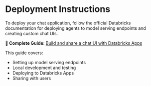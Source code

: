 # Deployment Instructions

To deploy your chat application, follow the official Databricks documentation for deploying agents to model serving endpoints and creating custom chat UIs.

**📖 Complete Guide**: [Build and share a chat UI with Databricks Apps](https://docs.databricks.com/aws/en/generative-ai/agent-framework/chat-app)

This guide covers:
- Setting up model serving endpoints
- Local development and testing
- Deploying to Databricks Apps
- Sharing with users